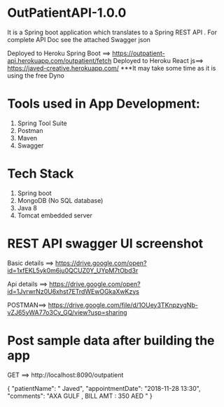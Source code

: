 # OutPatientAPI-1.0.0

It is a Spring boot application which translates to a Spring REST API .
For complete API Doc see the attached Swagger json 

Deployed to Heroku Spring Boot ==> https://outpatient-api.herokuapp.com/outpatient/fetch
Deployed to Heroku React js==> https://javed-creative.herokuapp.com/ 
***It may take some time as it is using the free Dyno


Tools used in App  Development:
===============================
1. Spring Tool Suite
2. Postman
3. Maven
4. Swagger

Tech Stack
===========
1. Spring boot
2. MongoDB (No SQL database)
3. Java 8
4. Tomcat embedded server 

REST API swagger UI screenshot
==============================
Basic details ==> https://drive.google.com/open?id=1xfEKL5yk0m6ju0QCUZ0Y_UYpM7tObd3r

Api details ==> https://drive.google.com/open?id=1JvrwrNz0U6xhst7ETrdWEwOGkaXwKzys

POSTMAN==> https://drive.google.com/file/d/1OUey3TKnpzygNb-vZJ65yWA77o3Cy_GQ/view?usp=sharing


Post sample data after building the app  
==========================================

GET ==>  http://localhost:8090/outpatient 

   {
        "patientName": " Javed",
        "appointmentDate": "2018-11-28 13:30",
        "comments": "AXA GULF , BILL AMT : 350 AED "
    }
